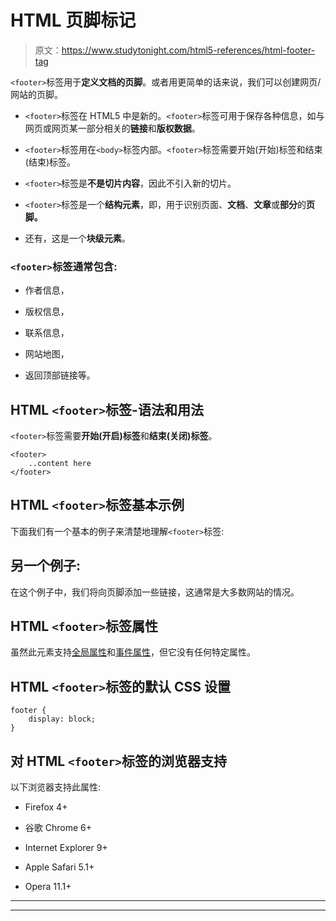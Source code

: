 # HTML 页脚标记

> 原文：<https://www.studytonight.com/html5-references/html-footer-tag>

`<footer>`标签用于**定义文档的页脚**。或者用更简单的话来说，我们可以创建网页/网站的页脚。

*   `<footer>`标签在 HTML5 中是新的。`<footer>`标签可用于保存各种信息，如与网页或网页某一部分相关的**链接**和**版权数据**。

*   `<footer>`标签用在`<body>`标签内部。`<footer>`标签需要开始(开始)标签和结束(结束)标签。

*   `<footer>`标签是**不是切片内容**，因此不引入新的切片。

*   `<footer>`标签是一个**结构元素**，即，用于识别页面、**文档**、**文章**或**部分**的**页脚。**

*   还有，这是一个**块级元素**。

### `<footer>`标签通常包含:

*   作者信息，

*   版权信息，

*   联系信息，

*   网站地图，

*   返回顶部链接等。

## HTML `<footer>`标签-语法和用法

`<footer>`标签需要**开始(开启)标签**和**结束(关闭)标签**。

```
<footer>
    ..content here
</footer>
```

## HTML `<footer>`标签基本示例

下面我们有一个基本的例子来清楚地理解`<footer>`标签:

## 另一个例子:

在这个例子中，我们将向页脚添加一些链接，这通常是大多数网站的情况。

## HTML `<footer>`标签属性

虽然此元素支持[全局属性](https://www.studytonight.com/html5-references/html-global-attributes)和[事件属性](https://www.studytonight.com/html5-references/html-event-attributes)，但它没有任何特定属性。

## HTML `<footer>`标签的默认 CSS 设置

```
footer {
    display: block;
}
```

## 对 HTML `<footer>`标签的浏览器支持

以下浏览器支持此属性:

*   Firefox 4+

*   谷歌 Chrome 6+

*   Internet Explorer 9+

*   Apple Safari 5.1+

*   Opera 11.1+

* * *

* * *